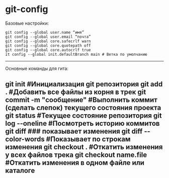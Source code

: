 # git-config

Базовые настройки:

    git config --global user.name “имя”
    git config --global user.email “почта”
    git config --global core.safecrlf warn
    git config --global core.quotepath off
    git config --global core.autocrlf true
    it config --global init.defaultBranch main # Ветка по умолчанию
---

Основные команды для гита:

git init                                #Инициализация git репозитория
git add .                               #Добавить все файлы из корня в трек
git commit -m "сообщение"               #Выполнить коммит (сделать слепок) текущего состояния проекта
git status                              #Текущее состояние репозитория
git log --oneline                       #Посмотреть историю коммитов
git diff                                ### показывает изменения
git diff --color-words                  #Показывает по строкам изменения
git checkout .                          #Oткатить изменения у всех файлов трека
git checkout name.file                  #Oткатить изменения в одном файле или каталоге
---